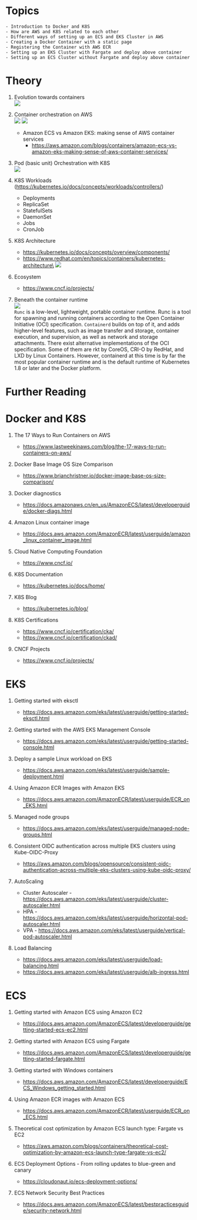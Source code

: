 # Topics

    - Introduction to Docker and K8S
    - How are AWS and K8S related to each other
    - Different ways of setting up an ECS and EKS Cluster in AWS
    - Creating a Docker Container with a static page
    - Registering the Container with AWS ECR
    - Setting up an EKS Cluster with Fargate and deploy above container
    - Setting up an ECS Cluster without Fargate and deploy above container

# Theory

1. Evolution towards containers\
![](images/evolution-towards-containers.png)

1. Container orchestration on AWS\
![](images/container-orchestration-on-aws.png)
![](images/ecs-vs-eks.png)
    - Amazon ECS vs Amazon EKS: making sense of AWS container services
        - https://aws.amazon.com/blogs/containers/amazon-ecs-vs-amazon-eks-making-sense-of-aws-container-services/

1. Pod (basic unit) Orchestration with K8S\
![](images/k8s-pod-basic-unit-Orchestration-k8s.png)

1. K8S Workloads (https://kubernetes.io/docs/concepts/workloads/controllers/)
    - Deployments
    - ReplicaSet
    - StatefulSets
    - DaemonSet
    - Jobs
    - CronJob

1. K8S Architecture
    - https://kubernetes.io/docs/concepts/overview/components/
    - https://www.redhat.com/en/topics/containers/kubernetes-architecture\
![](images/k8s-architecture.png)

1. Ecosystem
    - https://www.cncf.io/projects/

1. Beneath the container runtime\
![](images/beneath-container-runtime.png)\
`Runc` is a low-level, lightweight, portable container runtime. Runc is a tool for spawning and running containers according to the Open Container Initiative (OCI) specification. `Containerd` builds on top of it, and adds higher-level features, such as image transfer and storage, container execution, and supervision, as well as network and storage attachments. There exist alternative implementations of the OCI specification. Some of them are rkt by CoreOS, CRI-O by RedHat, and LXD by Linux Containers. However, containerd at this time is by far the most popular container runtime and is the default runtime of Kubernetes 1.8 or later and the Docker platform.

# Further Reading

# Docker and K8S

1. The 17 Ways to Run Containers on AWS
    - https://www.lastweekinaws.com/blog/the-17-ways-to-run-containers-on-aws/

1. Docker Base Image OS Size Comparison
    - https://www.brianchristner.io/docker-image-base-os-size-comparison/

1. Docker diagnostics
    - https://docs.amazonaws.cn/en_us/AmazonECS/latest/developerguide/docker-diags.html

1. Amazon Linux container image
    - https://docs.aws.amazon.com/AmazonECR/latest/userguide/amazon_linux_container_image.html

1. Cloud Native Computing Foundation
    - https://www.cncf.io/

1. K8S Documentation
    - https://kubernetes.io/docs/home/

1. K8S Blog
    - https://kubernetes.io/blog/

1. K8S Certifications
    - https://www.cncf.io/certification/cka/
    - https://www.cncf.io/certification/ckad/

1. CNCF Projects
    - https://www.cncf.io/projects/

# EKS

1. Getting started with eksctl
    - https://docs.aws.amazon.com/eks/latest/userguide/getting-started-eksctl.html

1. Getting started with the AWS EKS Management Console
    - https://docs.aws.amazon.com/eks/latest/userguide/getting-started-console.html

1. Deploy a sample Linux workload on EKS
    - https://docs.aws.amazon.com/eks/latest/userguide/sample-deployment.html

1. Using Amazon ECR Images with Amazon EKS
    - https://docs.aws.amazon.com/AmazonECR/latest/userguide/ECR_on_EKS.html

1. Managed node groups
    - https://docs.aws.amazon.com/eks/latest/userguide/managed-node-groups.html

1. Consistent OIDC authentication across multiple EKS clusters using Kube-OIDC-Proxy
    - https://aws.amazon.com/blogs/opensource/consistent-oidc-authentication-across-multiple-eks-clusters-using-kube-oidc-proxy/

1. AutoScaling
    - Cluster Autoscaler - https://docs.aws.amazon.com/eks/latest/userguide/cluster-autoscaler.html
    - HPA - https://docs.aws.amazon.com/eks/latest/userguide/horizontal-pod-autoscaler.html
    - VPA - https://docs.aws.amazon.com/eks/latest/userguide/vertical-pod-autoscaler.html

1. Load Balancing
    - https://docs.aws.amazon.com/eks/latest/userguide/load-balancing.html
    - https://docs.aws.amazon.com/eks/latest/userguide/alb-ingress.html

# ECS

1. Getting started with Amazon ECS using Amazon EC2
    - https://docs.aws.amazon.com/AmazonECS/latest/developerguide/getting-started-ecs-ec2.html

1. Getting started with Amazon ECS using Fargate
    - https://docs.aws.amazon.com/AmazonECS/latest/developerguide/getting-started-fargate.html

1. Getting started with Windows containers
    - https://docs.aws.amazon.com/AmazonECS/latest/developerguide/ECS_Windows_getting_started.html

1. Using Amazon ECR images with Amazon ECS
    - https://docs.aws.amazon.com/AmazonECR/latest/userguide/ECR_on_ECS.html

1. Theoretical cost optimization by Amazon ECS launch type: Fargate vs EC2
    - https://aws.amazon.com/blogs/containers/theoretical-cost-optimization-by-amazon-ecs-launch-type-fargate-vs-ec2/

1. ECS Deployment Options - From rolling updates to blue-green and canary
    - https://cloudonaut.io/ecs-deployment-options/

1. ECS Network Security Best Practices
    - https://docs.aws.amazon.com/AmazonECS/latest/bestpracticesguide/security-network.html